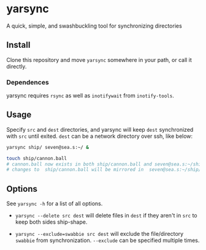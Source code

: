# yarsync
A quick, simple, and swashbuckling tool for synchronizing directories

## Install

Clone this repository and move `yarsync` somewhere in your path, or call it directly.

### Dependences

yarsync requires `rsync` as well as `inotifywait` from `inotify-tools`.

## Usage

Specify `src` and `dest` directories, and yarsync will keep `dest` synchronized with `src` until exited. `dest` can be a network directory over ssh, like below:

```sh
yarsync ship/ seven@sea.s:~/ &

touch ship/cannon.ball
# cannon.ball now exists in both ship/cannon.ball and seven@sea.s:~/ship/cannon.ball
# changes to  ship/cannon.ball will be mirrored in  seven@sea.s:~/ship/cannon.ball
```

## Options

See `yarsync -h` for a list of all options.

* `yarsync --delete src dest` will delete files in `dest` if they aren't in `src` to keep both sides ship-shape.

* `yarsync --exclude=swabbie src dest` will exclude the file/directory `swabbie` from synchronization.
`--exclude` can be specified multiple times.

